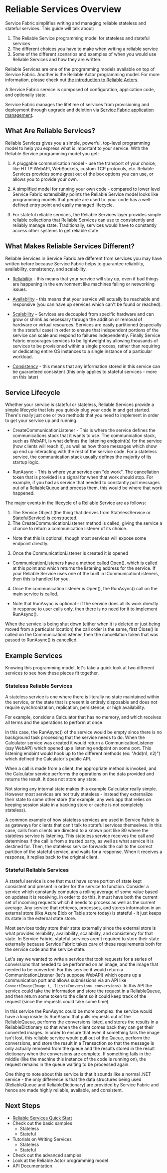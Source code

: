 <properties
   pageTitle="Overview of the Service Fabric Reliable Service Programming Model"
   description="Learn about Service Fabric's Reliable Service programming model, and get started writing your own services."
   services="Service-Fabric"
   documentationCenter=".net"
   authors="masnider"
   manager="timlt"
   editor=""/>

<tags
   ms.service="Service-Fabric"
   ms.devlang="dotnet"
   ms.topic="article"
   ms.tgt_pltfrm="NA"
   ms.workload="NA"
   ms.date="04/13/2015"
   ms.author="masnider"/>

# Reliable Services Overview
Service Fabric simplifies writing and managing reliable stateless and stateful services. This guide will talk about:

1. The Reliable Service programming model for stateless and stateful services
2. The different choices you have to make when writing a reliable service
3. Some of the different scenarios and examples of when you would use Reliable Services and how they are written.

Reliable Services are one of the programming models available on top of Service Fabric. Another is the Reliable Actor programming model. For more information, please check out [the introduction to Reliable Actors](../service-fabric-fabact-introduction).

A Service Fabric service is composed of configuration, application code, and optionally state.

Service Fabric manages the lifetime of services from provisioning and deployment through upgrade and deletion via [Service Fabric application management](../service-fabric-deploy-remove-applications).

## What Are Reliable Services?
Reliable Services gives you a simple, powerful, top-level programming model to help you express what is important to your service. With the Reliable Service programming model you get:

1. A pluggable communication model - use the transport of your choice, like HTTP WebAPI, WebSockets, custom TCP protocols, etc. Reliable Services provides some great out of the box options you can use, or allows you to provide your own.

2. A simplified model for running your own code - compared to lower level Service Fabric extensibility points the Reliable Service model looks like programming models that people are used to: your code has a well-defined entry point and easily managed lifecycle.

3. For stateful reliable services, the Reliable Services layer provides simple reliable collections that Reliable Services can use to consistently and reliably manage state. Traditionally, services would have to constantly access other systems to get reliable state.

## What Makes Reliable Services Different?
Reliable Services in Service Fabric are different from services you may have written before because Service Fabric helps to guarantee reliability, availability, consistency, and scalability.  

+ <u>Reliability</u> - this means that your service will stay up, even if bad things are happening in the environment like machines failing or networking issues.

+ <u>Availability</u> - this means that your service will actually be reachable and responsive (you can have up services which can't be found or reached).

+ <u>Scalability</u> – Services are decoupled from specific hardware and can grow or shrink as necessary through the addition or removal of hardware or virtual resources. Services are easily partitioned (especially in the stateful case) in order to ensure that independent portions of the service can scale and respond to failures independently. Finally Service Fabric encourages services to be lightweight by allowing thousands of services to be provisioned within a single process, rather than requiring or dedicating entire OS instances to a single instance of a particular workload.

+ <u>Consistency</u> - this means that any information stored in this service can be guaranteed consistent (this only applies to stateful services - more on this later)

## Service Lifecycle
Whether your service is stateful or stateless, Reliable Services provide a simple lifecycle that lets you quickly plug your code in and get started.  There's really just one or two methods that you need to implement in order to get your service up and running.

+ CreateCommunicationListener - This is where the service defines the communications stack that it wants to use. The communication stack, such as WebAPI, is what defines the listening endpoint(s) for the service (how clients will reach it), as well as how those messages which show up end up interacting with the rest of the service code. For a stateless service, the communication stack usually defines the majority of its startup logic.

+ RunAsync - This is where your service can "do work". The cancellation token that is provided is a signal for when that work should stop. For example, if you had as service that needed to constantly pull messages out of a ReliableQueue and process them, this would be where that work happened.

The major events in the lifecycle of a Reliable Service are as follows:
1. The Service Object (the thing that derives from StatelessService or StatefulService) is constructed.
2. The CreateCommunicationListener method is called, giving the service a chance to return a communication listener of its choice.
  + Note that this is optional, though most services will expose some endpoint directly.
3. Once the CommunicationListener is created it is opened
  + CommunicationListeners have a method called Open(), which is called at this point and which returns the listening address for the service. If your Reliable Service uses one of the built in ICommunicationListeners, then this is handled for you.
4. Once the communication listener is Open(), the RunAsync() call on the main service is called.
  + Note that RunAsync is optional - if the service does all its work directly in response to user calls only, then there is no need for it to implement RunAsync().

When the service is being shut down (either when it is deleted or just being moved from a particular location) the call order is the same, first Close() is called on the CommunicationListener, then the cancellation token that was passed to RunAsync() is cancelled.

## Example Services
Knowing this programming model, let's take a quick look at two different services to see how these pieces fit together.

### Stateless Reliable Services
A stateless service is one where there is literally no state maintained within the service, or the state that is present is entirely disposable and does not require synchronization, replication, persistence, or high availability.

For example, consider a Calculator that has no memory, and which receives all terms and the operations to perform at once.

In this case, the RunAsync() of the service would be empty since there is no background task processing that the service needs to do. When the Calculator service was created it would return a CommunicationListener (say WebAPI) which opened up a listening endpoint on some port. This listening endoint would hook up to the different methods (ex: "Add(n1, n2)") which defined the Calculator's public API.

When a call is made from a client, the appropriate method is invoked, and the Calculator service performs the operations on the data provided and returns the result. It does not store any state.

Not storing any internal state makes this example Calculator really simple. However most services are not truly stateless - instead they externalize their state to some other store (for example, any web app that relies on keeping session state in a backing store or cache is not completely stateless).

A common example of how stateless services are used in Service Fabric is as gateways for clients that can't talk to stateful services themselves. In this case, calls from clients are directed to a known port like 80 where the stateless service is listening. This stateless service receives the call and determines if the call is from a trusted party, as well as what service it is destined for.  Then, the stateless service forwards the call to the correct partition of the stateful service, and waits for a response. When it receives a response, it replies back to the original client.

### Stateful Reliable Services
A stateful service is one that must have some portion of state kept consistent and present in order for the service to function. Consider a service which constantly computes a rolling average of some value based on updates it is receiving. In order to do this, it must have both the current set of incoming requests which it needs to process as well as the current average. Any service that retrieves, processes, and stores information in an external store (like Azure Blob or Table store today) is stateful - it just keeps its state in the external state store.

Most services today store their state externally since the external store is what provides reliability, availability, scalability, and consistency for that state. In Service Fabric, stateful services aren't required to store their state externally because Service Fabric takes care of these requirements both for the service code and the service state.

Let's say we wanted to write a service that took requests for a series of conversions that needed to be performed on an image, and the image that needed to be converted.  For this service it would return a CommunicationListener (let's suppose WebAPI) which opens up a communication port and allows submissions via an API like `ConvertImage(Image i, IList<Conversion> conversions)`. In this API the service could take the information and store the request in a ReliableQueue, and then return some token to the client so it could keep track of the request (since the requests could take some time).

In this service the RunAsync could be more complex: the service would have a loop inside its RunAsync that pulls requests out of the ReliableQueue, performs the conversions listed, and stores the results in a ReliableDictionary so that when the client comes back they can get their converted images. In order to ensure that even if something fails the image isn't lost, this reliable service would pull out of the Queue, perform the conversions, and store the result in a Transaction so that the message is only actually removed from the queue and the results stored in the result dictionary when the conversions are complete. If something fails in the middle (like the machine this instance of the code is running on), the request remains in the queue waiting to be processed again.

One thing to note about this service is that it sounds like a normal .NET service - the only difference is that the data structures being used (ReliableQueue and ReliableDictionary) are provided by Service Fabric and hence are made highly reliable, available, and consistent.


## Next Steps
+ [Reliable Services Quick Start](../service-fabric-reliable-services-quick-start)
+ Check out the basic samples
  + Stateless
  + Stateful
+ Tutorials on Writing Services
  + Stateless
  + Stateful
+ Check out the advanced samples
+ Look at the Reliable Actor programming model
+ API Documentation
